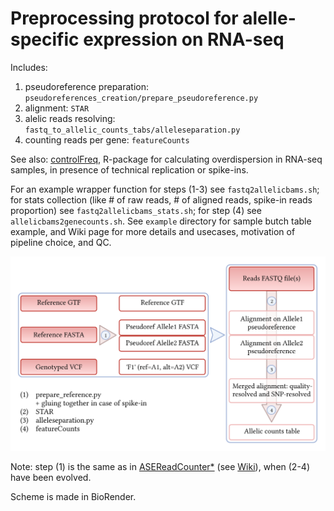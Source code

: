 # Preprocessing protocol for alelle-specific expression on RNA-seq
Includes:
1. pseudoreference preparation: `pseudoreferences_creation/prepare_pseudoreference.py`
2. alignment: `STAR`
3. alelic reads resolving: `fastq_to_allelic_counts_tabs/alleleseparation.py`
4. counting reads per gene: `featureCounts`

See also: [controlFreq](https://github.com/gimelbrantlab/controlFreq), R-package for calculating overdispersion in RNA-seq samples, in presence of technical replication or spike-ins.

For an example wrapper function for steps (1-3) see `fastq2allelicbams.sh`; for stats collection (like # of raw reads, # of aligned reads, spike-in reads proportion) see `fastq2allelicbams_stats.sh`; for step (4) see `allelicbams2genecounts.sh`. See `example` directory for sample butch table example, and Wiki page for more details and usecases, motivation of pipeline choice, and QC.

![pic](https://github.com/gimelbrantlab/fastq2allelictabs/blob/main/schemes/ase-preprocessing-outline.png)

Note: step (1) is the same as in [ASEReadCounter*](https://github.com/gimelbrantlab/ASEReadCounter_star) (see [Wiki](https://github.com/gimelbrantlab/ASEReadCounter_star/wiki/1.-Reference-preparation#preparing-files-for-using-as-reference)), when (2-4) have been evolved.

Scheme is made in BioRender.
